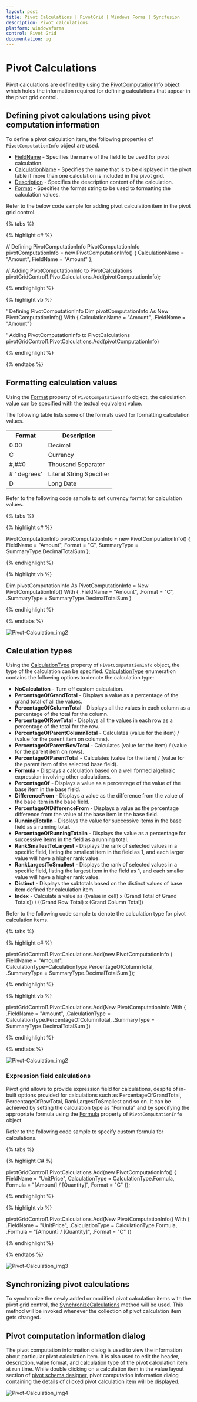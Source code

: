 ```yaml
---
layout: post
title: Pivot Calculations | PivotGrid | Windows Forms | Syncfusion
description: Pivot calculations
platform: windowsforms
control: Pivot Grid
documentation: ug
---
```


# Pivot Calculations

Pivot calculations are defined by using the [PivotComputationInfo](https://help.syncfusion.com/cr/windowsforms/Syncfusion.PivotAnalysis.Base~Syncfusion.PivotAnalysis.Base.PivotComputationInfo.html) object which holds the information required for defining calculations that appear in the pivot grid control.

## Defining pivot calculations using pivot computation information

To define a pivot calculation item, the following properties of `PivotComputationInfo` object are used.

* [FieldName](https://help.syncfusion.com/cr/windowsforms/Syncfusion.PivotAnalysis.Base~Syncfusion.PivotAnalysis.Base.PivotComputationInfo~FieldName.html) -
Specifies the name of the field to be used for pivot calculation.
* [CalculationName](https://help.syncfusion.com/cr/windowsforms/Syncfusion.PivotAnalysis.Base~Syncfusion.PivotAnalysis.Base.PivotComputationInfo~CalculationName.html) - Specifies the name that is to be displayed in the pivot table if more than one calculation is included in the pivot grid.
* [Description](https://help.syncfusion.com/cr/windowsforms/Syncfusion.PivotAnalysis.Base~Syncfusion.PivotAnalysis.Base.PivotComputationInfo~Description.html) -
Specifies the description content of the calculation.
* [Format](https://help.syncfusion.com/cr/windowsforms/Syncfusion.PivotAnalysis.Base~Syncfusion.PivotAnalysis.Base.PivotComputationInfo~Format.html) -
Specifies the format string to be used to formatting the calculation values.

Refer to the below code sample for adding pivot calculation item in the pivot grid control.

{% tabs %}

{% highlight c# %}

// Defining PivotComputationInfo
PivotComputationInfo pivotComputationInfo = new PivotComputationInfo() { CalculationName = "Amount", FieldName = "Amount" };

// Adding PivotComputationInfo to PivotCalculations
pivotGridControl1.PivotCalculations.Add(pivotComputationInfo);

{% endhighlight %}

{% highlight vb %}

' Defining PivotComputationInfo
Dim pivotComputationInfo As New PivotComputationInfo() With {.CalculationName = "Amount", .FieldName = "Amount"}

' Adding PivotComputationInfo to PivotCalculations
pivotGridControl1.PivotCalculations.Add(pivotComputationInfo)

{% endhighlight %}

{% endtabs %}

## Formatting calculation values

Using the [Format](https://help.syncfusion.com/cr/windowsforms/Syncfusion.PivotAnalysis.Base~Syncfusion.PivotAnalysis.Base.PivotComputationInfo~Format.html) property of `PivotComputationInfo` object, the calculation value can be specified with the textual equivalent value.

The following table lists some of the formats used for formatting calculation values.

<table>
<tr>
<th>
Format</th><th>
Description</th></tr>
<tr>
<td>
0.00</td><td>
Decimal</td></tr>
<tr>
<td>
C</td><td>
Currency</td></tr>
<tr>
<td>
#,##0</td><td>
Thousand Separator</td></tr>
<tr>
<td>
# ' degrees'</td><td>
Literal String Specifier</td></tr>
<tr>
<td>
D</td><td>
Long Date</td></tr>
</table>

Refer to the following code sample to set currency format for calculation values.

{% tabs %}

{% highlight c# %}

PivotComputationInfo pivotComputationInfo = new PivotComputationInfo()
{
    FieldName = "Amount",
    Format = "C",
    SummaryType = SummaryType.DecimalTotalSum
};

{% endhighlight %}

{% highlight vb %}

Dim pivotComputationInfo As PivotComputationInfo = New PivotComputationInfo() With
{
    .FieldName = "Amount",
    .Format = "C",
    .SummaryType = SummaryType.DecimalTotalSum
}

{% endhighlight %}

{% endtabs %}

![Pivot-Calculation_img2](Pivot-Calculations_images/Pivot-Calculation_img1.png)

## Calculation types

Using the [CalculationType](https://help.syncfusion.com/cr/windowsforms/Syncfusion.PivotAnalysis.Base~Syncfusion.PivotAnalysis.Base.PivotComputationInfo~CalculationType.html) property of `PivotComputationInfo` object, the type of the calculation can be specified. [CalculationType](https://help.syncfusion.com/cr/windowsforms/Syncfusion.PivotAnalysis.Base~Syncfusion.PivotAnalysis.Base.PivotComputationInfo~CalculationType.html) enumeration contains the following options to denote the calculation type:

* **NoCalculation** - Turn off custom calculation.
* **PercentageOfGrandTotal** - Displays a value as a percentage of the grand total of all the values.
* **PercentageOfColumnTotal** - Displays all the values in each column as a percentage of the total for the column.
* **PercentageOfRowTotal** - Displays all the values in each row as a percentage of the total for the row.
* **PercentageOfParentColumnTotal** - Calculates (value for the item) / (value for the parent item on columns).
* **PercentageOfParentRowTotal** - Calculates (value for the item) / (value for the parent item on rows).
* **PercentageOfParentTotal** - Calculates (value for the item) / (value for the parent item of the selected base field).
* **Formula** - Displays a calculation based on a well formed algebraic expression involving other calculations.
* **PercentageOf** - Displays a value as a percentage of the value of the base item in the base field.
* **DifferenceFrom** - Displays a value as the difference from the value of the base item in the base field.
* **PercentageOfDifferenceFrom** - Displays a value as the percentage difference from the value of the base item in the base field.
* **RunningTotalIn** - Displays the value for successive items in the base field as a running total.
* **PercentageOfRunningTotalIn** - Displays the value as a percentage for successive items in the  field as a running total.
* **RankSmallestToLargest** - Displays the rank of selected values in a specific field, listing the smallest item in the field as 1, and each larger value will have a higher rank value.
* **RankLargestToSmallest** - Displays the rank of selected values in a specific field, listing the largest item in the field as 1, and each smaller value will have a higher rank value.
* **Distinct** - Displays the subtotals based on the distinct values of base item defined for calculation item.
* **Index** - Calculate a value as ((value in cell) x (Grand Total of Grand Totals)) / ((Grand Row Total) x (Grand Column Total))

Refer to the following code sample to denote the calculation type for pivot calculation items.

{% tabs %}

{% highlight c# %}

pivotGridControl1.PivotCalculations.Add(new PivotComputationInfo
{
    FieldName = "Amount",
    CalculationType=CalculationType.PercentageOfColumnTotal,
    .SummaryType = SummaryType.DecimalTotalSum
});

{% endhighlight %}

{% highlight vb %}

pivotGridControl1.PivotCalculations.Add(New PivotComputationInfo With
{
    .FieldName = "Amount",
    .CalculationType = CalculationType.PercentageOfColumnTotal,
    .SummaryType = SummaryType.DecimalTotalSum
})

{% endhighlight %}

{% endtabs %}

![Pivot-Calculation_img2](Pivot-Calculations_images/Pivot-Calculation_img2.png)

### Expression field calculations

Pivot grid allows to provide expression field for calculations, despite of in-built options provided for calculations such as PercentageOfGrandTotal, PercentageOfRowTotal, RankLargestToSmallest and so on. It can be achieved by setting the calculation type as "Formula" and by specifying the appropriate formula using the [Formula](https://help.syncfusion.com/cr/windowsforms/Syncfusion.PivotAnalysis.Base~Syncfusion.PivotAnalysis.Base.PivotComputationInfo~Formula.html) property of `PivotComputationInfo` object.

Refer to the following code sample to specify custom formula for calculations.

{% tabs %}

{% highlight C# %}

pivotGridControl1.PivotCalculations.Add(new PivotComputationInfo()
{
    FieldName = "UnitPrice",
    CalculationType = CalculationType.Formula,
    Formula = "[Amount] / [Quantity]",
    Format = "C"
});

{% endhighlight %}

{% highlight vb %}

pivotGridControl1.PivotCalculations.Add(New PivotComputationInfo() With
{
    .FieldName = "UnitPrice",
    .CalculationType = CalculationType.Formula,
    .Formula = "[Amount] / [Quantity]",
     .Format = "C"
})

{% endhighlight %}

{% endtabs %}

![Pivot-Calculation_img3](Pivot-Calculations_images/Pivot-Calculation_img3.png)

## Synchronizing pivot calculations

To synchronize the newly added or modified pivot calculation items with the pivot grid control, the [SynchronizeCalculations](https://help.syncfusion.com/cr/windowsforms/Syncfusion.PivotAnalysis.Windows~Syncfusion.Windows.Forms.PivotAnalysis.PivotGridControlBase~SynchronizeCalculations.html) method will be used. This method will be invoked whenever the collection of pivot calculation item gets changed.

## Pivot computation information dialog

The pivot computation information dialog is used to view the information about particular pivot calculation item. It is also used to edit the header, description, value format, and calculation type of the pivot calculation item at run time. While double clicking on a calculation item in the value layout section of [pivot schema designer](https://help.syncfusion.com/windowsforms/pivotgrid/pivot-schema-designer), pivot computation information dialog containing the details of clicked pivot calculation item will be displayed.

![Pivot-Calculation_img4](Pivot-Calculations_images/Pivot-Calculation_img4.png)